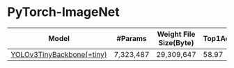 # PyTorch-ImageNet

| Model    |#Params| Weight File Size(Byte)|  Top1Acc(%)|
|--------------|-----------|-----------|-----------|
|[YOLOv3TinyBackbone(=tiny)]() | 7,323,487 |29,309,647|58.97